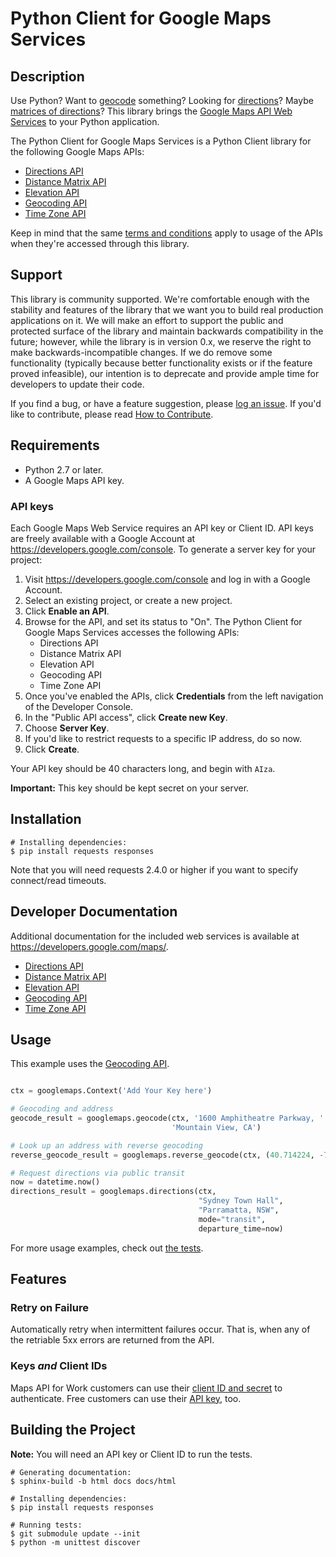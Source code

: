 Python Client for Google Maps Services
====================================

## Description

Use Python? Want to [geocode][Geocoding API] something? Looking for [directions][Directions API]?
Maybe [matrices of directions][Distance Matrix API]? This library brings the [Google Maps API Web
Services] to your Python application.

The Python Client for Google Maps Services is a Python Client library for the following Google Maps 
APIs:

 - [Directions API]
 - [Distance Matrix API]
 - [Elevation API]
 - [Geocoding API]
 - [Time Zone API]

Keep in mind that the same [terms and conditions](https://developers.google.com/maps/terms) apply
to usage of the APIs when they're accessed through this library.

## Support

This library is community supported. We're comfortable enough with the stability and features of
the library that we want you to build real production applications on it. We will make an effort to
support the public and protected surface of the library and maintain backwards compatibility in the
future; however, while the library is in version 0.x, we reserve the right to make
backwards-incompatible changes. If we do remove some functionality (typically because better
functionality exists or if the feature proved infeasible), our intention is to deprecate and
provide ample time for developers to update their code.

If you find a bug, or have a feature suggestion, please [log an issue][issues]. If you'd like to
contribute, please read [How to Contribute][contrib].

## Requirements

 - Python 2.7 or later.
 - A Google Maps API key.

### API keys

Each Google Maps Web Service requires an API key or Client ID. API keys are
freely available with a Google Account at https://developers.google.com/console.
To generate a server key for your project:

 1. Visit https://developers.google.com/console and log in with 
    a Google Account.
 1. Select an existing project, or create a new project.
 1. Click **Enable an API**.
 1. Browse for the API, and set its status to "On". The Python Client for Google Maps Services 
    accesses the following APIs:
    * Directions API
    * Distance Matrix API
    * Elevation API
    * Geocoding API
    * Time Zone API
 1. Once you've enabled the APIs, click **Credentials** from the left navigation of the Developer
    Console.
 1. In the "Public API access", click **Create new Key**.
 1. Choose **Server Key**.
 1. If you'd like to restrict requests to a specific IP address, do so now.
 1. Click **Create**.

Your API key should be 40 characters long, and begin with `AIza`.

**Important:** This key should be kept secret on your server.

## Installation

    # Installing dependencies:
    $ pip install requests responses

Note that you will need requests 2.4.0 or higher if you want to specify connect/read timeouts.

## Developer Documentation

Additional documentation for the included web services is available at 
https://developers.google.com/maps/.

 - [Directions API]
 - [Distance Matrix API]
 - [Elevation API]
 - [Geocoding API]
 - [Time Zone API]

## Usage

This example uses the [Geocoding API].



```python

ctx = googlemaps.Context('Add Your Key here')

# Geocoding and address
geocode_result = googlemaps.geocode(ctx, '1600 Amphitheatre Parkway, '
                                    'Mountain View, CA')

# Look up an address with reverse geocoding
reverse_geocode_result = googlemaps.reverse_geocode(ctx, (40.714224, -73.961452))

# Request directions via public transit
now = datetime.now()
directions_result = googlemaps.directions(ctx,
                                          "Sydney Town Hall",
                                          "Parramatta, NSW",
                                          mode="transit",
                                          departure_time=now)
```



For more usage examples, check out [the tests](test/).

## Features

### Retry on Failure

Automatically retry when intermittent failures occur. That is, when any of the retriable 5xx errors
are returned from the API.

### Keys *and* Client IDs

Maps API for Work customers can use their [client ID and secret][clientid] to authenticate. Free
customers can use their [API key][apikey], too.

## Building the Project

**Note:** You will need an API key or Client ID to run the tests.

    # Generating documentation:
    $ sphinx-build -b html docs docs/html

    # Installing dependencies:
    $ pip install requests responses

    # Running tests:
    $ git submodule update --init
    $ python -m unittest discover


[apikey]: https://developers.google.com/maps/faq#keysystem
[clientid]: https://developers.google.com/maps/documentation/business/webservices/auth

[Google Maps API Web Services]: https://developers.google.com/maps/documentation/webservices/
[Directions API]: https://developers.google.com/maps/documentation/directions
[Distance Matrix API]: https://developers.google.com/maps/documentation/distancematrix
[Elevation API]: https://developers.google.com/maps/documentation/elevation
[Geocoding API]: https://developers.google.com/maps/documentation/geocoding
[Time Zone API]: https://developers.google.com/maps/documentation/timezone

[issues]: https://github.com/googlemaps/google-maps-services-python/issues
[contrib]: https://github.com/googlemaps/google-maps-services-python/blob/master/CONTRIB.md
